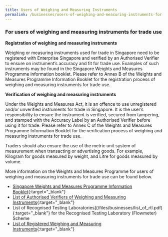 ```yaml
---
title: Users of Weighing and Measuring Instruments
permalink: /businesses/users-of-weighing-and-measuring-instruments-for-trade-use
---
```

### For users of weighing and measuring instruments for trade use

**Registration of weighing and measuring instruments**

Weighing or measuring instruments used for trade in Singapore need to be registered with Enterprise Singapore and verified by an Authorised Verifier to ensure on instrument’s accuracy and fit for trade use. Examples of such instruments may be found in the Singapore Weights and Measures Programme information booklet. Please refer to Annex B of the Weights and Measures Programme Information Booklet for the registration process of weighing and measuring instruments for trade use.

**Verification of weighing and measuring instruments**

Under the Weights and Measures Act, it is an offence to use unregistered and/or unverified instruments for trade in Singapore. It is the user’s responsibility to ensure the instrument is verified, secured from tampering, and stamped with the Accuracy Label by an Authorised Verifier before using it for trade. Please refer to Annex C of the Weights and Measures Programme Information Booklet for the verification process of weighing and measuring instruments for trade use.

Traders should also ensure the use of the metric unit system of measurement when transacting or advertising goods. For example, Kilogram for goods measured by weight, and Litre for goods measured by volume.

More information on the Weights and Measures Programme for users of weighing and measuring instruments for trade use can be found below.

* [Singapore Weights and Measures Programme Information Booklet](/files/businesses/wmo_info_booklet.pdf){:target="_blank"}
* [List of Authorised Verifiers of Weighing and Measuring Instruments](/files/businesses/authorised-verifiers-list.pdf){:target="_blank"}
* List of Recognised Testing Laboratories](/files/businesses/list_of_rtl.pdf){:target="_blank"} for the Recognised Testing Laboratory (Flowmeter) Scheme
* [List of Registered Weighing and Measuring Instruments](https://cpsa.enterprisesg.gov.sg/totalagility/forms/custom/publicsite/login.html){:target="_blank"}
